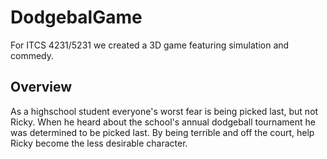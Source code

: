 # DodgebalGame
For ITCS 4231/5231 we created a 3D game featuring simulation and commedy. 

## Overview
As a highschool student everyone's worst fear is being picked last, but not Ricky. When he heard about the school's annual dodgeball tournament he was determined to be picked last. By being terrible and off the court, help Ricky become the less desirable character.

